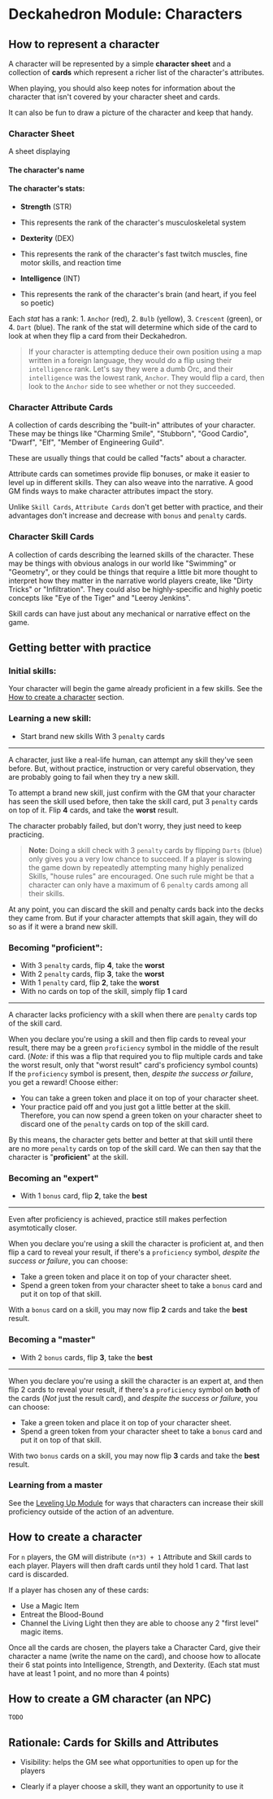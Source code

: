 # Deckahedron Module: Characters


## How to represent a character

A character will be represented by a simple **character sheet** and a
collection of **cards** which represent a richer list of the character's
attributes.

When playing, you should also keep notes for information
about the character that isn't covered by your character sheet and cards.

It can also be fun to draw a picture of the character and keep that handy.

### Character Sheet

A sheet displaying

#### The character's **name**
#### The character's **stats**:
  * **Strength** (STR)
   - This represents the rank of the character's musculoskeletal system
  * **Dexterity** (DEX)
   - This represents the rank of the character's fast twitch muscles, fine motor skills, and reaction time
  * **Intelligence** (INT)
   - This represents the rank of the character's brain (and heart, if you feel so poetic)

Each *stat* has a rank: 1. `Anchor` (red), 2. `Bulb` (yellow),
3. `Crescent` (green), or 4. `Dart` (blue).
The rank of the stat will determine which side of the card to look at
when they flip a card from their Deckahedron.

> If your character is attempting deduce their own position using a
> map written in a foreign language, they would do a flip using
> their `intelligence` rank.  Let's say they were a dumb Orc, and their
> `intelligence` was the lowest rank, `Anchor`. They would flip a card,
> then look to the `Anchor` side to see whether or not they succeeded.

### Character Attribute Cards

A collection of cards describing the "built-in" attributes of your character.
These may be things like "Charming Smile", "Stubborn", "Good Cardio",
"Dwarf", "Elf", "Member of Engineering Guild".

These are usually things that could be called "facts" about a character.

Attribute cards can sometimes provide flip bonuses, or make it easier to
level up in different skills.  They can also weave into the narrative. A
good GM finds ways to make character attributes impact the story.

Unlike `Skill Cards`, `Attribute Cards` don't get better with practice,
and their advantages don't increase and decrease with `bonus` and `penalty`
cards.

### Character Skill Cards

A collection of cards describing the learned skills of the character.
These may be things with obvious analogs in our world like "Swimming" or
"Geometry", or they could be things that require a little bit more
thought to interpret how they matter in the narrative world players create,
like "Dirty Tricks" or "Infiltration". They could also be highly-specific
and highly poetic concepts like "Eye of the Tiger" and "Leeroy Jenkins".

Skill cards can have just about any mechanical or narrative effect on the game.

## Getting better with practice

### Initial skills:

Your character will begin the game already proficient in a few
skills.  See the [How to create a character](#how-to-create-a-character)
section.

### Learning a new skill:

 * Start brand new skills With 3 `penalty` cards

---

A character, just like a real-life human, can attempt any skill they've
seen before. But, without practice, instruction or very careful observation,
they are probably going to fail when they try a new skill.

To attempt a brand new skill, just confirm with the GM that your character has
seen the skill used before, then take the skill card, put 3 `penalty` cards on
top of it. Flip **4** cards, and take the **worst** result.

The character probably failed, but don't worry, they just need to keep
practicing.

> **Note:** Doing a skill check with 3 `penalty` cards by flipping `Darts`
> (blue) only gives you a very low chance to succeed.  If a player is slowing
> the game down by repeatedly attempting many highly penalized Skills,
> "house rules" are encouraged.  One such rule might be that a character
> can only have a maximum of 6 `penalty` cards among all their skills.

At any point, you can discard the skill and penalty cards back into the decks
they came from. But if your character attempts that skill again, they will
do so as if it were a brand new skill.

### Becoming "proficient":

 * With 3 `penalty` cards, flip **4**, take the **worst**
 * With 2 `penalty` cards, flip **3**, take the **worst**
 * With 1 `penalty` card, flip **2**, take the **worst**
 * With no cards on top of the skill, simply flip **1** card

---

A character lacks proficiency with a skill when there are `penalty` cards
top of the skill card.

When you declare you're using a skill and then flip cards to reveal your
result, there may be a green `proficiency` symbol in the middle of the 
result card.
(*Note:* if this was a flip that required you to flip multiple cards and
take the worst result, only that "worst result" card's proficiency symbol
counts)
If the `proficiency` symbol is present, then, *despite the success or
failure*, you get a reward!  Choose either:

 * You can take a green token and place it on top of your character sheet.
 * Your practice paid off and you just got a little better at the skill.
   Therefore, you can now spend a green token on your character sheet to
   discard one of the `penalty` cards on top of the skill card.

By this means, the character gets better and better at that skill until
there are no more `penalty` cards on top of the skill card.  We can then
say that the character is "**proficient**" at the skill.


### Becoming an "expert"

 * With 1 `bonus` card, flip **2**, take the **best**

---

Even after proficiency is achieved, practice still makes perfection
asymtotically closer.

When you declare you're using a skill the character is proficient at,
and then flip a card to reveal your result, if there's a `proficiency`
symbol, *despite the success or failure*, you can choose:

 * Take a green token and place it on top of your character sheet.
 * Spend a green token from your character sheet to take a `bonus`
   card and put it on top of that skill.

With a `bonus` card on a skill, you may now flip **2** cards and take the
**best** result.

### Becoming a "master"

 * With 2 `bonus` cards, flip **3**, take the **best**

---

When you declare you're using a skill the character is an expert at,
and then flip 2 cards to reveal your result, if there's a `proficiency`
symbol on **both** of the cards (*Not* just the result card), and *despite
the success or failure*, you can choose:

 * Take a green token and place it on top of your character sheet.
 * Spend a green token from your character sheet to take a `bonus`
   card and put it on top of that skill.

With two `bonus` cards on a skill, you may now flip **3** cards and take the
**best** result.


### Learning from a master

See the [Leveling Up Module](mod_levels.md)
for ways that characters can increase their skill proficiency outside
of the action of an adventure.

## How to create a character

For `n` players, the GM will distribute `(n*3) + 1` Attribute and Skill
cards to each player. Players will then draft cards until they hold 1
card.  That last card is discarded.

If a player has chosen any of these cards:
 * Use a Magic Item
 * Entreat the Blood-Bound
 * Channel the Living Light
then they are able to choose any 2 "first level" magic items.

Once all the cards are chosen, the players take a Character Card, give their
character a name (write the name on the card), and choose how to allocate
their 6 stat points into Intelligence, Strength, and Dexterity. (Each stat
must have at least 1 point, and no more than 4 points)


## How to create a GM character (an NPC)

`TODO`

## Rationale: Cards for Skills and Attributes

 * Visibility: helps the GM see what opportunities to open up for the players
  - Clearly if a player choose a skill, they want an opportunity to use it
